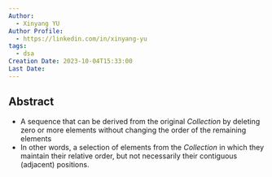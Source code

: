 ```yaml
---
Author:
  - Xinyang YU
Author Profile:
  - https://linkedin.com/in/xinyang-yu
tags:
  - dsa
Creation Date: 2023-10-04T15:33:00
Last Date:
---
```

## Abstract
- A sequence that can be derived from the original *Collection* by deleting zero or more elements without changing the order of the remaining elements
- In other words, a selection of elements from the *Collection* in which they maintain their relative order, but not necessarily their contiguous (adjacent) positions.